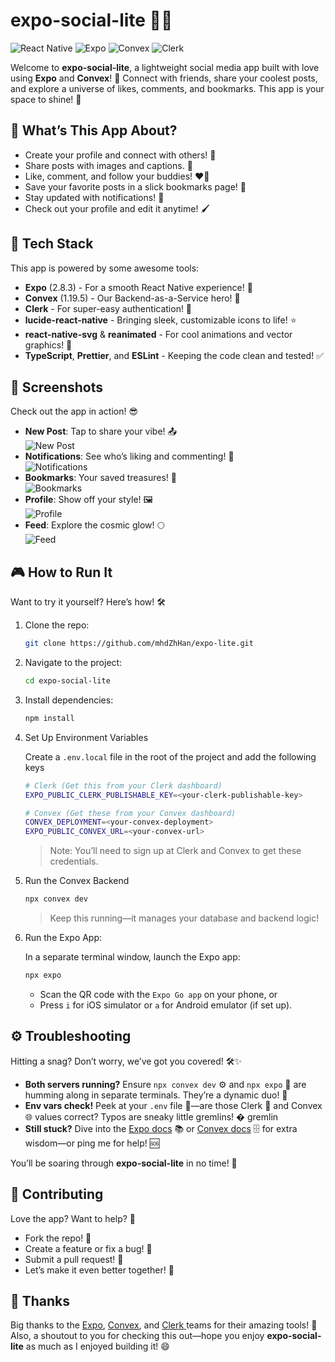 # expo-social-lite 📱✨

![React Native](https://img.shields.io/badge/React_Native-61DAFB?style=for-the-badge&logo=react&logoColor=white)
![Expo](https://img.shields.io/badge/Expo-000020?style=for-the-badge&logo=expo&logoColor=white)
![Convex](https://img.shields.io/badge/Convex-FF6B00?style=for-the-badge&logo=convex&logoColor=white)
![Clerk](https://img.shields.io/badge/Clerk-6C5CF2?style=for-the-badge&logo=clerk&logoColor=white)

Welcome to **expo-social-lite**, a lightweight social media app built with love using **Expo** and **Convex**! 🌟 Connect with friends, share your coolest posts, and explore a universe of likes, comments, and bookmarks. This app is your space to shine! 🌌

## 🎉 What’s This App About?

- Create your profile and connect with others! 👥
- Share posts with images and captions. 📸
- Like, comment, and follow your buddies! ❤️💬
- Save your favorite posts in a slick bookmarks page! 🔖
- Stay updated with notifications! 🔔
- Check out your profile and edit it anytime! 🖌️

## 🚀 Tech Stack

This app is powered by some awesome tools:

- **Expo** (2.8.3) - For a smooth React Native experience! 📱
- **Convex** (1.19.5) - Our Backend-as-a-Service hero! 💾
- **Clerk** - For super-easy authentication! 🔑
- **lucide-react-native** - Bringing sleek, customizable icons to life! ⭐
- **react-native-svg** & **reanimated** - For cool animations and vector graphics! 🎨
- **TypeScript**, **Prettier**, and **ESLint** - Keeping the code clean and tested! ✅

## 📸 Screenshots

Check out the app in action! 😎

- **New Post**: Tap to share your vibe! 📤  
  ![New Post](/screenshots/new-post.jpg)
- **Notifications**: See who’s liking and commenting! 🔔  
  ![Notifications](/screenshots/notifications.jpg)
- **Bookmarks**: Your saved treasures! 🔖  
  ![Bookmarks](/screenshots/bookmarks.jpg)
- **Profile**: Show off your style! 🖼️  
  ![Profile](/screenshots/profile.jpg)
- **Feed**: Explore the cosmic glow! 🌕  
  ![Feed](/screenshots/feed.jpg)

## 🎮 How to Run It

Want to try it yourself? Here’s how! 🛠️

1. Clone the repo:
   ```bash
   git clone https://github.com/mhdZhHan/expo-lite.git
   ```
2. Navigate to the project:
   ```bash
   cd expo-social-lite
   ```
3. Install dependencies:
   ```bash
   npm install
   ```
4. Set Up Environment Variables

   Create a `.env.local` file in the root of the project and add the following keys

   ```bash
   # Clerk (Get this from your Clerk dashboard)
   EXPO_PUBLIC_CLERK_PUBLISHABLE_KEY=<your-clerk-publishable-key>

   # Convex (Get these from your Convex dashboard)
   CONVEX_DEPLOYMENT=<your-convex-deployment>
   EXPO_PUBLIC_CONVEX_URL=<your-convex-url>
   ```

   > Note: You’ll need to sign up at Clerk and Convex to get these credentials.

5. Run the Convex Backend
   ```bash
   npx convex dev
   ```
   > Keep this running—it manages your database and backend logic!
6. Run the Expo App:

   In a separate terminal window, launch the Expo app:

   ```bash
   npx expo
   ```

   - Scan the QR code with the `Expo Go app` on your phone, or
   - Press `i` for iOS simulator or `a` for Android emulator (if set up).

## ⚙️ Troubleshooting

Hitting a snag? Don’t worry, we’ve got you covered! 🛠️✨

- **Both servers running?** Ensure `npx convex dev` ⚙️ and `npx expo` 📱 are humming along in separate terminals. They’re a dynamic duo! 💪
- **Env vars check!** Peek at your `.env` file 👀—are those Clerk 🔑 and Convex 🌐 values correct? Typos are sneaky little gremlins! � gremlin
- **Still stuck?** Dive into the [Expo docs](https://docs.expo.dev) 📚 or [Convex docs](https://docs.convex.dev) 🗄️ for extra wisdom—or ping me for help! 🆘

You’ll be soaring through **expo-social-lite** in no time! 🚀

## 🤝 Contributing

Love the app? Want to help? 🎉

- Fork the repo! 🍴
- Create a feature or fix a bug! 🐛
- Submit a pull request! 🚀
- Let’s make it even better together! 👊

## 🙌 Thanks

Big thanks to the [Expo](https://expo.dev), [Convex](https://convex.dev), and [Clerk  ](https://clerk.com/) teams for their amazing tools! 🙏 Also, a shoutout to you for checking this out—hope you enjoy **expo-social-lite** as much as I enjoyed building it! 😄
